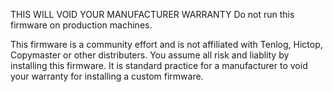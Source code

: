 THIS WILL VOID YOUR MANUFACTURER WARRANTY
Do not run this firmware on production machines.

This firmware is a community effort and is not affiliated with Tenlog, Hictop, Copymaster or other distributers.
You assume all risk and liablity by installing this firmware.
It is standard practice for a manufacturer to void your warranty for installing a custom firmware.
